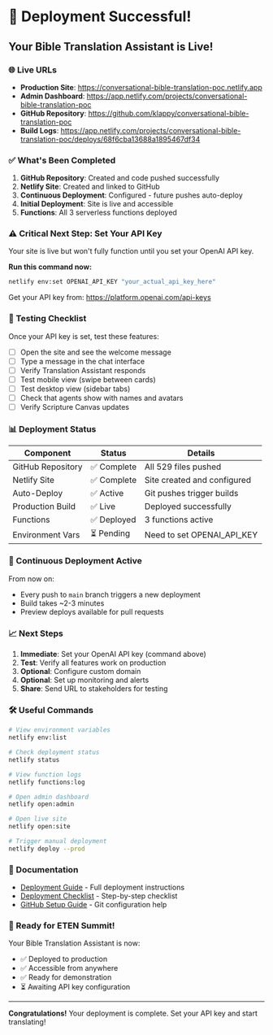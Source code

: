 # 🎉 Deployment Successful!

## Your Bible Translation Assistant is Live!

### 🌐 Live URLs

- **Production Site**: https://conversational-bible-translation-poc.netlify.app
- **Admin Dashboard**: https://app.netlify.com/projects/conversational-bible-translation-poc
- **GitHub Repository**: https://github.com/klappy/conversational-bible-translation-poc
- **Build Logs**: https://app.netlify.com/projects/conversational-bible-translation-poc/deploys/68f6cba13688a1895467df34

### ✅ What's Been Completed

1. **GitHub Repository**: Created and code pushed successfully
2. **Netlify Site**: Created and linked to GitHub
3. **Continuous Deployment**: Configured - future pushes auto-deploy
4. **Initial Deployment**: Site is live and accessible
5. **Functions**: All 3 serverless functions deployed

### ⚠️ Critical Next Step: Set Your API Key

Your site is live but won't fully function until you set your OpenAI API key.

**Run this command now:**
```bash
netlify env:set OPENAI_API_KEY "your_actual_api_key_here"
```

Get your API key from: https://platform.openai.com/api-keys

### 🧪 Testing Checklist

Once your API key is set, test these features:

- [ ] Open the site and see the welcome message
- [ ] Type a message in the chat interface
- [ ] Verify Translation Assistant responds
- [ ] Test mobile view (swipe between cards)
- [ ] Test desktop view (sidebar tabs)
- [ ] Check that agents show with names and avatars
- [ ] Verify Scripture Canvas updates

### 📊 Deployment Status

| Component | Status | Details |
|-----------|--------|---------|
| GitHub Repository | ✅ Complete | All 529 files pushed |
| Netlify Site | ✅ Complete | Site created and configured |
| Auto-Deploy | ✅ Active | Git pushes trigger builds |
| Production Build | ✅ Live | Deployed successfully |
| Functions | ✅ Deployed | 3 functions active |
| Environment Vars | ⏳ Pending | Need to set OPENAI_API_KEY |

### 🔄 Continuous Deployment Active

From now on:
- Every push to `main` branch triggers a new deployment
- Build takes ~2-3 minutes
- Preview deploys available for pull requests

### 📈 Next Steps

1. **Immediate**: Set your OpenAI API key (command above)
2. **Test**: Verify all features work on production
3. **Optional**: Configure custom domain
4. **Optional**: Set up monitoring and alerts
5. **Share**: Send URL to stakeholders for testing

### 🛠 Useful Commands

```bash
# View environment variables
netlify env:list

# Check deployment status
netlify status

# View function logs
netlify functions:log

# Open admin dashboard
netlify open:admin

# Open live site
netlify open:site

# Trigger manual deployment
netlify deploy --prod
```

### 📝 Documentation

- [Deployment Guide](./DEPLOYMENT_GUIDE.md) - Full deployment instructions
- [Deployment Checklist](./DEPLOYMENT_CHECKLIST.md) - Step-by-step checklist
- [GitHub Setup Guide](./docs/GITHUB_SETUP.md) - Git configuration help

### 🎯 Ready for ETEN Summit!

Your Bible Translation Assistant is now:
- ✅ Deployed to production
- ✅ Accessible from anywhere
- ✅ Ready for demonstration
- ⏳ Awaiting API key configuration

---

**Congratulations!** Your deployment is complete. Set your API key and start translating!
